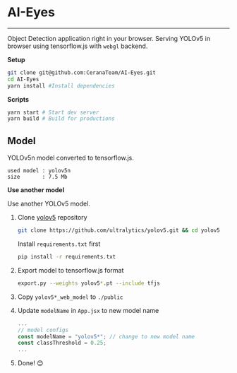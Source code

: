 # AI-Eyes
---

Object Detection application right in your browser. Serving YOLOv5 in browser using tensorflow.js
with `webgl` backend.

**Setup**

```bash
git clone git@github.com:CeranaTeam/AI-Eyes.git
cd AI-Eyes
yarn install #Install dependencies
```

**Scripts**

```bash
yarn start # Start dev server
yarn build # Build for productions
```

## Model

YOLOv5n model converted to tensorflow.js.

```
used model : yolov5n
size       : 7.5 Mb
```

**Use another model**

Use another YOLOv5 model.

1. Clone [yolov5](https://github.com/ultralytics/yolov5) repository

   ```bash
   git clone https://github.com/ultralytics/yolov5.git && cd yolov5
   ```

   Install `requirements.txt` first

   ```bash
   pip install -r requirements.txt
   ```

2. Export model to tensorflow.js format
   ```bash
   export.py --weights yolov5*.pt --include tfjs
   ```
3. Copy `yolov5*_web_model` to `./public`
4. Update `modelName` in `App.jsx` to new model name
   ```jsx
   ...
   // model configs
   const modelName = "yolov5*"; // change to new model name
   const classThreshold = 0.25;
   ...
   ```
5. Done! 😊
